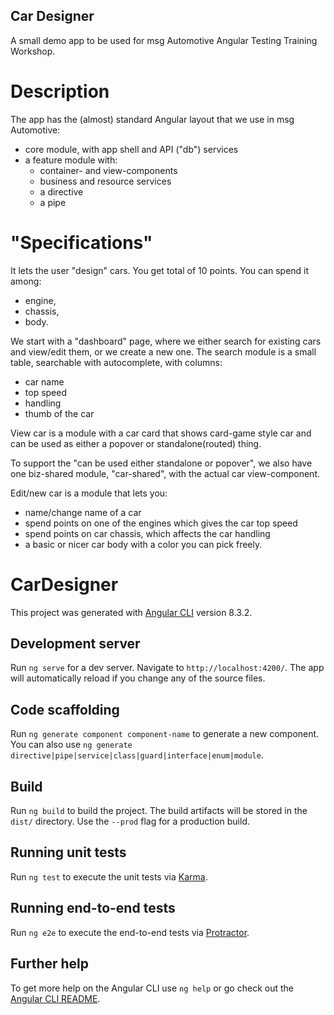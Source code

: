 Car Designer
---

A small demo app to be used for msg Automotive Angular Testing Training Workshop.

# Description

The app has the (almost) standard Angular layout that we use in msg Automotive:

- core module, with app shell and API ("db") services
- a feature module with:
    - container- and view-components
    - business and resource services
    - a directive
    - a pipe

# "Specifications"

It lets the user "design" cars. You get total of 10 points. You can spend it among:
- engine,
- chassis,
- body.

We start with a "dashboard" page, where we either search for existing cars and view/edit them, or we create a new one.
The search module is a small table, searchable with autocomplete, with columns:
- car name
- top speed
- handling
- thumb of the car

View car is a module with a car card that shows card-game style car and can be used as either a popover or standalone(routed) thing.

To support the "can be used either standalone or popover", we also have one biz-shared module, "car-shared", with the actual car view-component.

Edit/new car is a module that lets you:
- name/change name of a car
- spend points on one of the engines which gives the car top speed
- spend points on car chassis, which affects the car handling
- a basic or nicer car body with a color you can pick freely.

## 

# CarDesigner

This project was generated with [Angular CLI](https://github.com/angular/angular-cli) version 8.3.2.

## Development server

Run `ng serve` for a dev server. Navigate to `http://localhost:4200/`. The app will automatically reload if you change any of the source files.

## Code scaffolding

Run `ng generate component component-name` to generate a new component. You can also use `ng generate directive|pipe|service|class|guard|interface|enum|module`.

## Build

Run `ng build` to build the project. The build artifacts will be stored in the `dist/` directory. Use the `--prod` flag for a production build.

## Running unit tests

Run `ng test` to execute the unit tests via [Karma](https://karma-runner.github.io).

## Running end-to-end tests

Run `ng e2e` to execute the end-to-end tests via [Protractor](http://www.protractortest.org/).

## Further help

To get more help on the Angular CLI use `ng help` or go check out the [Angular CLI README](https://github.com/angular/angular-cli/blob/master/README.md).
